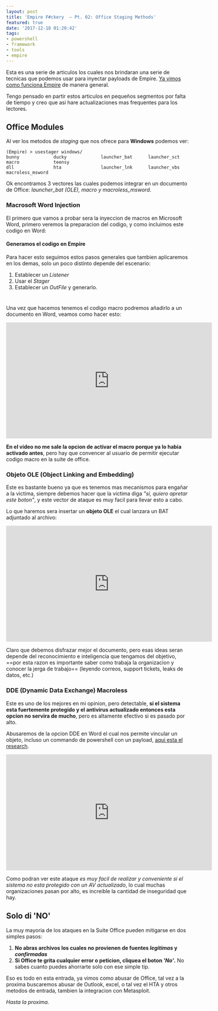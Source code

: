 ```yaml
---
layout: post
title: 'Empire F#ckery  — Pt. 02: Office Staging Methods'
featured: true
date: '2017-12-18 01:20:42'
tags:
- powershell
- framework
- tools
- empire
---
```


Esta es una serie de articulos los cuales nos brindaran una serie de tecnicas que podemos usar para inyectar payloads de Empire. [Ya vimos como funciona Empire](https://getroot.info/2017/08/05/empire-powershell/) de manera general.

Tengo pensado en partir estos articulos en pequeños segmentos por falta de tiempo y creo que asi hare actualizaciones mas frequentes para los lectores.

## Office Modules
Al ver los metodos de *staging* que nos ofrece para **Windows** podemos ver:
```
(Empire) > usestager windows/
bunny             ducky             launcher_bat      launcher_sct      macro             teensy            
dll               hta               launcher_lnk      launcher_vbs      macroless_msword  
```

Ok encontramos 3 vectores las cuales podemos integrar en un documento de Office: *launcher_bat (OLE), macro y macroless_msword*.

### Macrosoft Word Injection
El primero que vamos a probar sera la inyeccion de macros en Microsoft Word, primero veremos la preparacion del codigo, y como incluimos este codigo en Word:

#### Generamos el codigo en Empire
Para hacer esto seguimos estos pasos generales que tambien aplicaremos en los demas, solo un poco distinto depende del escenario:
1. Establecer un _Listener_
2. Usar el _Stager_
3. Establecer un _OutFile_ y generarlo.
# <script src="https://asciinema.org/a/nkc7pEaAU28vDrBXOPHtzk4kW.js" id="asciicast-nkc7pEaAU28vDrBXOPHtzk4kW" async></script>

Una vez que hacemos tenemos el codigo macro podremos añadirlo a un documento en Word, veamos como hacer esto:
<iframe width="560" height="315" src="https://www.youtube.com/embed/XKO2essugMU?rel=0" frameborder="0" gesture="media" allow="encrypted-media" allowfullscreen></iframe>

**En el video no me sale la opcion de activar el macro porque ya lo habia activado antes**, pero hay que convencer al usuario de permitir ejecutar codigo macro en la suite de office.

### Objeto OLE (Object Linking and Embedding)
Este es bastante bueno ya que es tenemos mas mecanismos para engañar a la victima, siempre debemos hacer que la victima diga _"sí, quiero apretar este boton"_, y este vector de ataque es muy facil para llevar esto a cabo.

Lo que haremos sera insertar un **objeto OLE** el cual lanzara un BAT adjuntado al archivo:
<iframe width="560" height="315" src="https://www.youtube.com/embed/Xs7zhW0r5sI?rel=0" frameborder="0" gesture="media" allow="encrypted-media" allowfullscreen></iframe>

Claro que debemos disfrazar mejor el documento, pero esas ideas seran depende del reconocimiento e inteligencia que tengamos del objetivo, ==por esta razon es importante saber como trabaja la organizacion y conocer la jerga de trabajo== (leyendo correos, support tickets, leaks de datos, etc.)

### DDE (Dynamic Data Exchange) Macroless
Este es uno de los mejores en mi opinion, pero detectable, **si el sistema esta fuertemente protegido y el antivirus actualizado entonces esta opcion no servira de mucho**, pero es altamente efectivo si es pasado por alto.

Abusaremos de la opcion DDE en Word el cual nos permite vincular un objeto, incluso un commando de powershell con un payload, [aqui esta el research](https://sensepost.com/blog/2016/powershell-c-sharp-and-dde-the-power-within/).

<iframe width="560" height="315" src="https://www.youtube.com/embed/UtJs3Pcb31M?rel=0" frameborder="0" gesture="media" allow="encrypted-media" allowfullscreen></iframe>

Como podran ver este ataque *es muy facil de realizar y conveniente si el sistema no esta protegido con un AV actualizado*, lo cual muchas organizaciones pasan por alto, es increible la cantidad de inseguridad que hay.

## Solo di 'NO'
La muy mayoria de los ataques en la Suite Office pueden mitigarse en dos simples pasos:
1. **No abras archivos los cuales no provienen de fuentes _legitimas_ y _confirmadas_**
2. **Si Office te grita cualquier error o peticion, cliquea el boton _'No'_.** No sabes cuanto puedes ahorrarte solo con ese simple tip.

Eso es todo en esta entrada, ya vimos como abusar de Office, tal vez a la proxima buscaremos abusar de Outlook, excel, o tal vez el HTA y otros metodos de entrada, tambien la integracion con Metasploit.

*Hasta la proxima.*